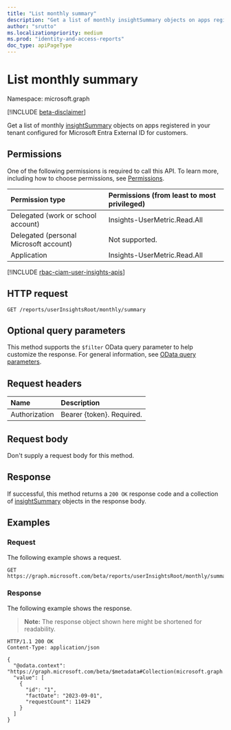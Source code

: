 ```yaml
---
title: "List monthly summary"
description: "Get a list of monthly insightSummary objects on apps registered in your tenant configured for Microsoft Entra External ID for customers."
author: "srutto"
ms.localizationpriority: medium
ms.prod: "identity-and-access-reports"
doc_type: apiPageType
---
```


# List monthly summary
Namespace: microsoft.graph

[!INCLUDE [beta-disclaimer](../../includes/beta-disclaimer.md)]

Get a list of monthly  [insightSummary](../resources/insightsummary.md) objects on apps registered in your tenant configured for Microsoft Entra External ID for customers.

## Permissions
One of the following permissions is required to call this API. To learn more, including how to choose permissions, see [Permissions](/graph/permissions-reference).

|Permission type|Permissions (from least to most privileged)|
|:---|:---|
|Delegated (work or school account)|Insights-UserMetric.Read.All|
|Delegated (personal Microsoft account)|Not supported.|
|Application|Insights-UserMetric.Read.All|

[!INCLUDE [rbac-ciam-user-insights-apis](../includes/rbac-for-apis/rbac-ciam-user-insights-apis.md)]

## HTTP request

<!-- {
  "blockType": "ignored"
}
-->
``` http
GET /reports/userInsightsRoot/monthly/summary
```

## Optional query parameters
This method supports the `$filter` OData query parameter to help customize the response. For general information, see [OData query parameters](/graph/query-parameters).

## Request headers
|Name|Description|
|:---|:---|
|Authorization|Bearer {token}. Required.|

## Request body
Don't supply a request body for this method.

## Response

If successful, this method returns a `200 OK` response code and a collection of [insightSummary](../resources/insightsummary.md) objects in the response body.

## Examples

### Request
The following example shows a request.
<!-- {
  "blockType": "request",
  "name": "list_monthlyinsightsummary"
}
-->
``` http
GET https://graph.microsoft.com/beta/reports/userInsightsRoot/monthly/summary
```

### Response
The following example shows the response.
>**Note:** The response object shown here might be shortened for readability.
<!-- {
  "blockType": "response",
  "truncated": true,
  "@odata.type": "Collection(microsoft.graph.insightSummary)"
}
-->
``` http
HTTP/1.1 200 OK
Content-Type: application/json

{
  "@odata.context": "https://graph.microsoft.com/beta/$metadata#Collection(microsoft.graph.insightSummary)",
  "value": [
    {
      "id": "1",
      "factDate": "2023-09-01",
      "requestCount": 11429
    }
  ]
}
```

